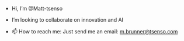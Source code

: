- Hi, I’m @Matt-tsenso

- I’m looking to collaborate on innovation and AI
- 📫 How to reach me: Just send me an email: m.brunner@tsenso.com

<!---
Matt-tsenso/Matt-tsenso is a ✨ special ✨ repository because its `README.md` (this file) appears on your GitHub profile.
You can click the Preview link to take a look at your changes.
--->
